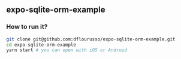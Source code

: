 ## expo-sqlite-orm-example

### How to run it?

```bash
git clone git@github.com:dflourusso/expo-sqlite-orm-example.git
cd expo-sqlite-orm-example
yarn start # you can open with iOS or Android
```